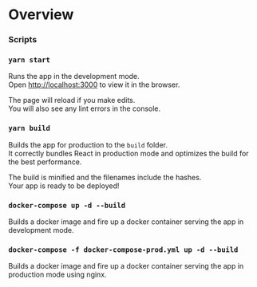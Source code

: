 # Overview

### Scripts

### `yarn start`

Runs the app in the development mode.<br>
Open [http://localhost:3000](http://localhost:3000) to view it in the browser.

The page will reload if you make edits.<br>
You will also see any lint errors in the console.

### `yarn build`

Builds the app for production to the `build` folder.<br>
It correctly bundles React in production mode and optimizes the build for the best performance.

The build is minified and the filenames include the hashes.<br>
Your app is ready to be deployed!

### `docker-compose up -d --build`

Builds a docker image and fire up a docker container serving the app in development mode.

### `docker-compose -f docker-compose-prod.yml up -d --build`

Builds a docker image and fire up a docker container serving the app in production mode using nginx.
